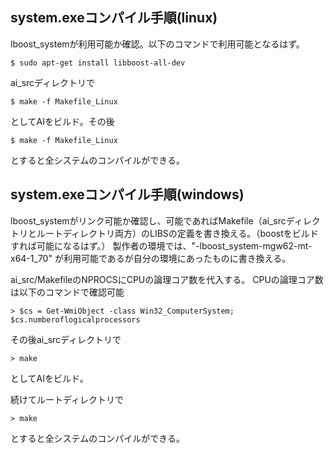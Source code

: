 ## system.exeコンパイル手順(linux)
lboost_systemが利用可能か確認。以下のコマンドで利用可能となるはず。

```$ sudo apt-get install libboost-all-dev``` 

ai_srcディレクトリで  

```$ make -f Makefile_Linux```

としてAIをビルド。その後  

```$ make -f Makefile_Linux```  

とすると全システムのコンパイルができる。  

## system.exeコンパイル手順(windows)
lboost_systemがリンク可能か確認し、可能であればMakefile（ai_srcディレクトリとルートディレクトリ両方）のLIBSの定義を書き換える。（boostをビルドすれば可能になるはず。）
製作者の環境では、"-lboost_system-mgw62-mt-x64-1_70" が利用可能であるが自分の環境にあったものに書き換える。 

ai_src/MakefileのNPROCSにCPUの論理コア数を代入する。
CPUの論理コア数は以下のコマンドで確認可能

```> $cs = Get-WmiObject -class Win32_ComputerSystem; $cs.numberoflogicalprocessors```

その後ai_srcディレクトリで  

```> make```

としてAIをビルド。

続けてルートディレクトリで

```> make```  

とすると全システムのコンパイルができる。  
